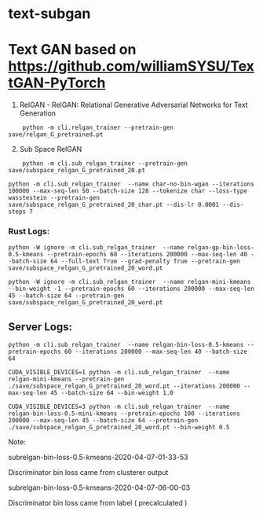 # text-subgan



# Text GAN based on https://github.com/williamSYSU/TextGAN-PyTorch

1. RelGAN - RelGAN: Relational Generative Adversarial Networks for Text Generation


```
    python -m cli.relgan_trainer --pretrain-gen save/relgan_G_pretrained.pt
```


2. Sub Space RelGAN


```
    python -m cli.sub_relgan_trainer --pretrain-gen save/subspace_relgan_G_pretrained_20.pt
```



```
python -m cli.sub_relgan_trainer  --name char-no-bin-wgan --iterations 100000 --max-seq-len 50 --batch-size 128 --tokenize char --loss-type wasstestein --pretrain-gen save/subspace_relgan_G_pretrained_20_char.pt --dis-lr 0.0001 --dis-steps 7
```

### Rust Logs:

```
python -W ignore -m cli.sub_relgan_trainer  --name relgan-gp-bin-loss-0.5-kmeans --pretrain-epochs 60 --iterations 200000 --max-seq-len 40 --batch-size 64 --full-text True --grad-penalty True --pretrain-gen save/subspace_relgan_G_pretrained_20_word.pt
```

```
python -W ignore -m cli.sub_relgan_trainer  --name relgan-mini-kmeans --bin-weight -1 --pretrain-epochs 60 --iterations 200000 --max-seq-len 45 --batch-size 64 --pretrain-gen save/subspace_relgan_G_pretrained_20_word.pt
```

## Server Logs:

```
python -m cli.sub_relgan_trainer  --name relgan-bin-loss-0.5-kmeans --pretrain-epochs 60 --iterations 200000 --max-seq-len 40 --batch-size 64
```

```
CUDA_VISIBLE_DEVICES=1 python -m cli.sub_relgan_trainer  --name relgan-mini-kmeans --pretrain-gen ./save/subspace_relgan_G_pretrained_20_word.pt --iterations 200000 --max-seq-len 45 --batch-size 64 --bin-weight 1.0
```

```
CUDA_VISIBLE_DEVICES=3 python -m cli.sub_relgan_trainer  --name relgan-bin-loss-0.5-mini-kmeans --pretrain-epochs 100 --iterations 200000 --max-seq-len 45 --batch-size 64 --pretrain-gen ./save/subspace_relgan_G_pretrained_20_word.pt --bin-weight 0.5
```

Note:

subrelgan-bin-loss-0.5-kmeans-2020-04-07-01-33-53

Discriminator bin loss came from clusterer output


subrelgan-bin-loss-0.5-kmeans-2020-04-07-06-00-03

Discriminator bin loss came from label ( precalculated )